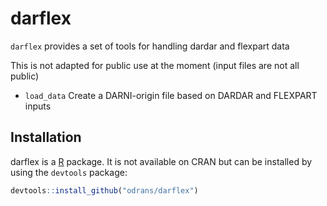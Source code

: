 # darflex

`darflex` provides a set of tools for handling dardar and flexpart data

This is not adapted for public use at the moment (input files are not all public)

- `load_data` Create a DARNI-origin file based on DARDAR and FLEXPART inputs

## Installation

darflex is a [R](https://www.r-project.org/) package. It is not available on CRAN but can be installed by using the `devtools` package:

```R
devtools::install_github("odrans/darflex")
```
